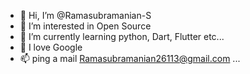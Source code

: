- 👋 Hi, I’m @Ramasubramanian-S
- 👀 I’m interested in Open Source
- 🌱 I’m currently learning python, Dart, Flutter etc... 
- 💞️ I love Google
- 📫 ping a mail Ramasubramanian26113@gmail.com ... 

<!---
Ramasubramanian-S/Ramasubramanian-S is a ✨ special ✨ repository because its `README.md` (this file) appears on your GitHub profile.
You can click the Preview link to take a look at your changes.
--->
